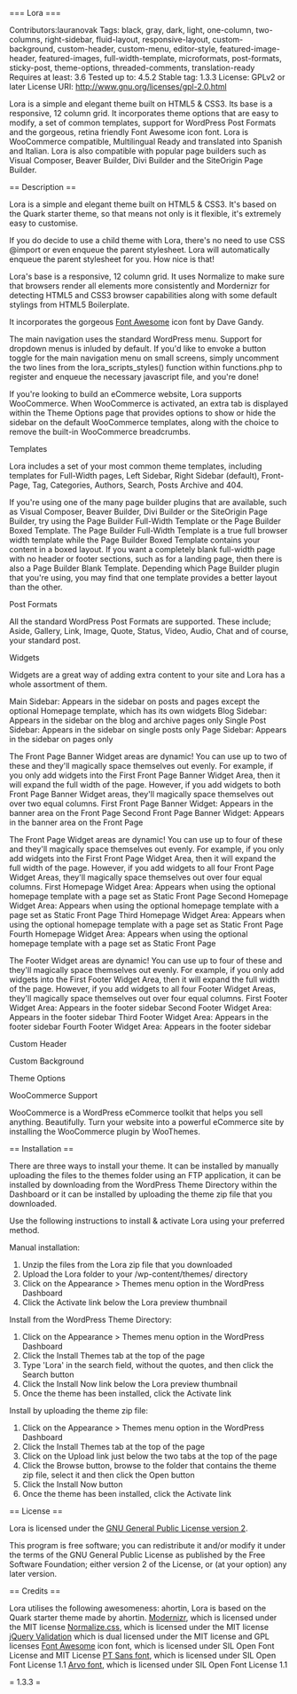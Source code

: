 ===  Lora ===

Contributors:lauranovak
Tags: black, gray, dark, light, one-column, two-columns, right-sidebar, fluid-layout, responsive-layout, custom-background, custom-header, custom-menu, editor-style, featured-image-header, featured-images, full-width-template, microformats, post-formats, sticky-post, theme-options, threaded-comments, translation-ready
Requires at least: 3.6
Tested up to: 4.5.2
Stable tag: 1.3.3
License: GPLv2 or later
License URI: http://www.gnu.org/licenses/gpl-2.0.html

Lora is a simple and elegant theme built on HTML5 & CSS3. Its base is a responsive, 12 column grid. It incorporates theme options that are easy to modify, a set of common templates, support for WordPress Post Formats and the gorgeous, retina friendly Font Awesome icon font. Lora is WooCommerce compatible, Multilingual Ready and translated into Spanish and Italian. Lora is also compatible with popular page builders such as Visual Composer, Beaver Builder, Divi Builder and the SiteOrigin Page Builder.


== Description ==

Lora is a simple and elegant theme built on HTML5 & CSS3. It's based on the Quark starter theme, so that means not only is it flexible, it's extremely easy to customise.

If you do decide to use a child theme with Lora, there's no need to use CSS @import or even enqueue the parent stylesheet. Lora will automatically enqueue the parent stylesheet for you. How nice is that!

Lora's base is a responsive, 12 column grid. It uses Normalize to make sure that browsers render all elements more consistently and Mordernizr for detecting HTML5 and CSS3 browser capabilities along with some default stylings from HTML5 Boilerplate.

It incorporates the gorgeous [Font Awesome](http://fortawesome.github.io/Font-Awesome/) icon font by Dave Gandy.

The main navigation uses the standard WordPress menu. Support for dropdown menus is inluded by default. If you'd like to envoke a button toggle for the main navigation menu on small screens, simply uncomment the two lines from the lora_scripts_styles() function within functions.php to register and enqueue the necessary javascript file, and you're done!

If you're looking to build an eCommerce website, Lora supports WooCommerce. When WooCommerce is activated, an extra tab is displayed within the Theme Options page that provides options to show or hide the sidebar on the default WooCommerce templates, along with the choice to remove the built-in WooCommerce breadcrumbs.

Templates

Lora includes a set of your most common theme templates, including templates for Full-Width pages, Left Sidebar, Right Sidebar (default), Front-Page, Tag, Categories, Authors, Search, Posts Archive and 404.

If you're using one of the many page builder plugins that are available, such as Visual Composer, Beaver Builder, Divi Builder or the SiteOrigin Page Builder, try using the Page Builder Full-Width Template or the Page Builder Boxed Template. The Page Builder Full-Width Template is a true full browser width template while the Page Builder Boxed Template contains your content in a boxed layout. If you want a completely blank full-width page with no header or footer sections, such as for a landing page, then there is also a Page Builder Blank Template. Depending which Page Builder plugin that you're using, you may find that one template provides a better layout than the other.

Post Formats

All the standard WordPress Post Formats are supported. These include; Aside, Gallery, Link, Image, Quote, Status, Video, Audio, Chat and of course, your standard post.

Widgets

Widgets are a great way of adding extra content to your site and Lora has a whole assortment of them.

Main Sidebar: Appears in the sidebar on posts and pages except the optional Homepage template, which has its own widgets
Blog Sidebar: Appears in the sidebar on the blog and archive pages only
Single Post Sidebar: Appears in the sidebar on single posts only
Page Sidebar: Appears in the sidebar on pages only

The Front Page Banner Widget areas are dynamic! You can use up to two of these and they'll magically space themselves out evenly. For example, if you only add widgets into the First Front Page Banner Widget Area, then it will expand the full width of the page. However, if you add widgets to both Front Page Banner Widget areas, they'll magically space themselves out over two equal columns.
First Front Page Banner Widget: Appears in the banner area on the Front Page
Second Front Page Banner Widget: Appears in the banner area on the Front Page

The Front Page Widget areas are dynamic! You can use up to four of these and they'll magically space themselves out evenly. For example, if you only add widgets into the First Front Page Widget Area, then it will expand the full width of the page. However, if you add widgets to all four Front Page Widget Areas, they'll magically space themselves out over four equal columns.
First Homepage Widget Area: Appears when using the optional homepage template with a page set as Static Front Page
Second Homepage Widget Area: Appears when using the optional homepage template with a page set as Static Front Page
Third Homepage Widget Area: Appears when using the optional homepage template with a page set as Static Front Page
Fourth Homepage Widget Area: Appears when using the optional homepage template with a page set as Static Front Page

The Footer Widget areas are dynamic! You can use up to four of these and they'll magically space themselves out evenly. For example, if you only add widgets into the First Footer Widget Area, then it will expand the full width of the page. However, if you add widgets to all four Footer Widget Areas, they'll magically space themselves out over four equal columns.
First Footer Widget Area: Appears in the footer sidebar
Second Footer Widget Area: Appears in the footer sidebar
Third Footer Widget Area: Appears in the footer sidebar
Fourth Footer Widget Area: Appears in the footer sidebar

Custom Header

Custom Background

Theme Options

WooCommerce Support

WooCommerce is a WordPress eCommerce toolkit that helps you sell anything. Beautifully. Turn your website into a powerful eCommerce site by installing the WooCommerce plugin by WooThemes.

== Installation ==

There are three ways to install your theme. It can be installed by manually uploading the files to the themes folder using an FTP application,
it can be installed by downloading from the WordPress Theme Directory within the Dashboard or it can be installed by uploading the theme zip
file that you downloaded.

Use the following instructions to install & activate Lora using your preferred method.

Manual installation:

1. Unzip the files from the Lora zip file that you downloaded
2. Upload the Lora folder to your /wp-content/themes/ directory
3. Click on the Appearance > Themes menu option in the WordPress Dashboard
4. Click the Activate link below the Lora preview thumbnail

Install from the WordPress Theme Directory:

1. Click on the Appearance > Themes menu option in the WordPress Dashboard
2. Click the Install Themes tab at the top of the page
3. Type 'Lora' in the search field, without the quotes, and then click the Search button
4. Click the Install Now link below the Lora preview thumbnail
5. Once the theme has been installed, click the Activate link

Install by uploading the theme zip file:

1. Click on the Appearance > Themes menu option in the WordPress Dashboard
2. Click the Install Themes tab at the top of the page
3. Click on the Upload link just below the two tabs at the top of the page
4. Click the Browse button, browse to the folder that contains the theme zip file, select it and then click the Open button
5. Click the Install Now button
6. Once the theme has been installed, click the Activate link


== License ==

Lora is licensed under the [GNU General Public License version 2](http://www.gnu.org/licenses/old-licenses/gpl-2.0.html).

This program is free software; you can redistribute it and/or modify it under the terms of the GNU General Public License as published by the
Free Software Foundation; either version 2 of the License, or (at your option) any later version.


== Credits ==

Lora utilises the following awesomeness:
 ahortin, 
 Lora is based on the Quark starter theme made by ahortin.
[Modernizr](http://modernizr.com), which is licensed under the MIT license
[Normalize.css](https://github.com/necolas/normalize.css), which is licensed under the MIT license
[jQuery Validation](http://bassistance.de/jquery-plugins/jquery-plugin-validation) which is dual licensed under the MIT license and GPL licenses
[Font Awesome](http://fortawesome.github.io/Font-Awesome) icon font, which is licensed under SIL Open Font License and MIT License
[PT Sans font](http://www.google.com/fonts/specimen/PT+Sans), which is licensed under SIL Open Font License 1.1
[Arvo font](http://www.google.com/fonts/specimen/Arvo), which is licensed under SIL Open Font License 1.1




= 1.3.3 =


